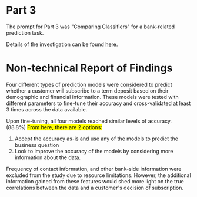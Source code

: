 # Part 3
The prompt for Part 3 was "Comparing Classifiers" for a bank-related prediction task.

Details of the investigation can be found <a href="prompt_III.ipynb">here</a>.

# Non-technical Report of Findings
Four different types of prediction models were considered to predict whether a customer will subscribe to a term deposit based on their demographic and financial information. These models were tested with different parameters to fine-tune their accuracy and cross-validated at least 3 times across the data available.

Upon fine-tuning, all four models reached similar levels of accuracy. (88.8%) <mark>From here, there are 2 options:</mark>

1) Accept the accuracy as-is and use any of the models to predict the business question
2) Look to improve the accuracy of the models by considering more information about the data.

Frequency of contact information, and other bank-side information were excluded from the study due to resource limitations. However, the additional information gained from these features would shed more light on the true correlations between the data and a customer's decision of subscription.